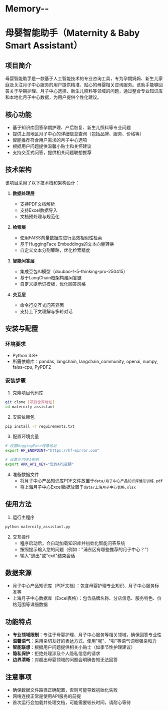 # Memory--
# 母婴智能助手（Maternity & Baby Smart Assistant）

## 项目简介
母婴智能助手是一款基于人工智能技术的专业咨询工具，专为孕期妈妈、新生儿家庭及关注月子中心服务的用户提供精准、贴心的母婴相关咨询服务。该助手能够回答关于孕期护理、月子中心选择、新生儿照料等领域的问题，通过整合专业知识库和本地化月子中心数据，为用户提供个性化建议。

## 核心功能
- 基于知识库回答孕期护理、产后恢复、新生儿照料等专业问题
- 提供上海地区月子中心的详细信息查询（包括品牌、服务、价格等）
- 智能推荐符合用户需求的月子中心选项
- 根据用户问题提供温馨小贴士和关怀建议
- 支持交互式问答，提供相关问题联想推荐

## 技术架构
该项目采用了以下技术栈和架构设计：

1. **数据处理层**
   - 支持PDF文档解析
   - 支持Excel数据导入
   - 文档预处理与规范化

2. **检索层**
   - 使用FAISS向量数据库进行高效相似性检索
   - 基于HuggingFace Embeddings的文本向量转换
   - 自定义文本分割策略，优化检索精度

3. **智能问答层**
   - 集成豆包AI模型（doubao-1-5-thinking-pro-250415）
   - 基于LangChain框架构建问答链
   - 自定义提示词模板，优化回答风格

4. **交互层**
   - 命令行交互式问答界面
   - 支持上下文理解与多轮对话

## 安装与配置

### 环境要求
- Python 3.8+
- 所需依赖库：pandas, langchain, langchain_community, openai, numpy, faiss-cpu, PyPDF2

### 安装步骤
1. 克隆项目代码库
```bash
git clone [项目仓库地址]
cd maternity-assistant
```

2. 安装依赖包
```bash
pip install -r requirements.txt
```

3. 配置环境变量
```bash
# 设置HuggingFace镜像地址
export HF_ENDPOINT="https://hf-mirror.com"

# 设置豆包API密钥
export ARK_API_KEY="您的API密钥"
```

4. 准备数据文件
   - 将月子中心产品知识库PDF文件放置于`data/月子中心产品知识库雏形训练.pdf`
   - 将上海月子中心Excel数据放置于`data/上海月子中心表格.xlsx`

## 使用方法
1. 运行主程序
```bash
python maternity_assistant.py
```

2. 交互操作
   - 程序启动后，会自动加载知识库并初始化智能问答系统
   - 按照提示输入您的问题（例如："浦东区有哪些推荐的月子中心？"）
   - 输入"退出"或"exit"结束会话

## 数据来源
- 月子中心产品知识库（PDF文档）：包含母婴护理专业知识、月子中心服务标准等
- 上海月子中心数据库（Excel表格）：包含品牌名称、分店信息、服务特色、价格范围等详细数据

## 功能特点
- **专业领域限制**：专注于母婴护理、月子中心服务等相关领域，确保回答专业性
- **温馨语气**：采用亲切友好的表达方式，使用"呢"、"啦"等语气词增强亲和力
- **智能联想**：根据用户问题提供相关小贴士（如季节性护理建议）
- **隐私保护**：拒绝处理涉及个人隐私信息的请求
- **边界清晰**：对超出母婴领域的问题会明确告知无法回答

## 注意事项
- 确保数据文件路径正确配置，否则可能导致初始化失败
- 网络连接正常是使用API服务的前提
- 首次运行会加载并处理文档，可能需要较长时间，请耐心等待
